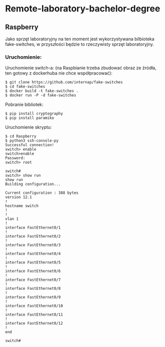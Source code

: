 # Remote-laboratory-bachelor-degree


## Raspberry
Jako sprzęt laboratoryjny na ten moment jest wykorzystywana bilbioteka fake-switches, w przyszłości będzie to rzeczywisty sprzęt laboratoryjny.<br /> 
### Uruchomienie:
Uruchomienie switch-a: (na Raspbianie trzeba zbudować obraz ze źródła, ten gotowy z dockerhuba nie chce współpracować):
```shell
$ git clone https://github.com/internap/fake-switches
$ cd fake-switches
$ docker build -t fake-switches .
$ docker run -P -d fake-switches
```
Pobranie bibliotek:
```shell
$ pip install cryptography
$ pip install paramiko
```
Uruchomienie skryptu:
```shell
$ cd Raspberry
$ python3 ssh-console-py
Successful connection!
switch> enable
switch>enable
Password: 
switch> root

switch#
switch> show run
show run
Building configuration...

Current configuration : 388 bytes
version 12.1
!
hostname switch
!
!
vlan 1
!
interface FastEthernet0/1
!
interface FastEthernet0/2
!
interface FastEthernet0/3
!
interface FastEthernet0/4
!
interface FastEthernet0/5
!
interface FastEthernet0/6
!
interface FastEthernet0/7
!
interface FastEthernet0/8
!
interface FastEthernet0/9
!
interface FastEthernet0/10
!
interface FastEthernet0/11
!
interface FastEthernet0/12
!
end

switch#
```
